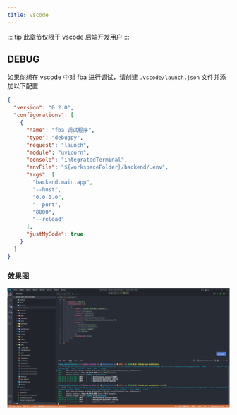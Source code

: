 ```yaml
---
title: vscode
---
```


::: tip
此章节仅限于 vscode 后端开发用户
:::

## DEBUG

如果你想在 vscode 中对 fba 进行调试，请创建 `.vscode/launch.json` 文件并添加以下配置

```json
{
  "version": "0.2.0",
  "configurations": [
    {
      "name": "fba 调试程序",
      "type": "debugpy",
      "request": "launch",
      "module": "uvicorn",
      "console": "integratedTerminal",
      "envFile": "${workspaceFolder}/backend/.env",
      "args": [
        "backend.main:app",
        "--host",
        "0.0.0.0",
        "--port",
        "8000",
        "--reload"
      ],
      "justMyCode": true
    }
  ]
}
```

### 效果图

![vscode 调试](/images/vscode_debug.png)
